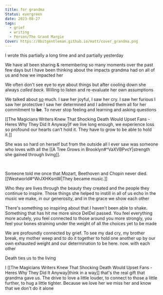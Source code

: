 ```yaml
---
title: for grandma
Status: evergreen
date: 2023-08-27
tags:
  - grief
  - writing
  - Person/The Grand Margie
Cover: https://8bitgentleman.github.io/matt/cover_grandma.png
---
```



I wrote this partially a long time and and partially yesterday

We have all been sharing & remembering so many moments over the past few days but I have been thinking about the impacts grandma had on all of us and how we impacted her

We often don't see eye to eye about things but after cooling down she always _called back._ Willing to listen and re-evaluate her own assumptions

We talked about <u>so</u> much. I saw her joyful, I saw her cry. I saw her furious I saw her protective I saw her determined and I admired them all for her commitment to **be**. To never stop feeling and learning and asking questions

[[The Magicians Writers Knew That Shocking Death Would Upset Fans - Heres Why They Did It Anyway|If we live long enough, we experience loss so profound our hearts can’t hold it. They have to grow to be able to hold it.]]

She was so hard on herself but from the outside all I ever saw was someone who loves with all the [[A Tree Grows in Brooklyn#^VaXVBPvcY|strength she gained through living]]. 

</br>

Someone told me once that Mozart, Beethoven and Chopin never died. [[Westworld#^WrJXHKsmW|They became music.]] 

Who they are lives through the beauty they created and the people they continue to inspire.
Those things she helped to instill in all of us echo in the music we make, in our generosity, and in the grace we show each other

There's something so inspiring about that I haven't been able to shake. Something that has hit me more since DelDel passed. You feel everything more acutely, you feel connected to those around you more strongly, you feel your bones straining under the weight of all the choices yet to be made

We are profoundly connected by grief. To see my dad cry, my brother break, my mother weep and to do it together to hold one another up by our own exhausted weight and our determination to be here. now. with each other


Death ties us to the living 

I [[The Magicians Writers Knew That Shocking Death Would Upset Fans - Heres Why They Did It Anyway|think in a way]] that's the real gift that grandma gave us.  The drive to love a little louder, to connect to those a little further, to hug a little tighter. Because we love her we miss her and know that we don't do it alone